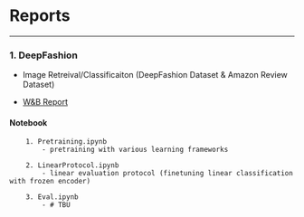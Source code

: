 # Reports

-----
### 1. DeepFashion
- Image Retreival/Classificaiton (DeepFashion Dataset & Amazon Review Dataset) 
* [W&B Report](https://wandb.ai/33h002/DeepFashion-public/reports/Copy-of-DeepFashion-Report--VmlldzozOTYzODI4)

#### Notebook
```
    1. Pretraining.ipynb
        - pretraining with various learning frameworks
    
    2. LinearProtocol.ipynb
        - linear evaluation protocol (finetuning linear classification with frozen encoder)

    3. Eval.ipynb
        - # TBU
```
